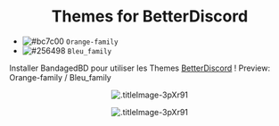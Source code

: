 <h1 align="center">Themes for BetterDiscord</h1>

- ![#bc7c00](https://placehold.it/15/bc7c00/b5e853?text=+) `Orange-family`
- ![#256498](https://placehold.it/15/256498/b5e853?text=+) `Bleu_family`

Installer BandagedBD pour utiliser les Themes  [BetterDiscord](https://betterdiscord.net/home/) !
Preview: Orange-family / Bleu_family
<p align="center">
  <img alt=".titleImage-3pXr91" src="https://i.imgur.com/OxNaNFO.png">
</p>
<p align="center">
  <img alt=".titleImage-3pXr91" src="https://i.imgur.com/budElif.png">
</p>
